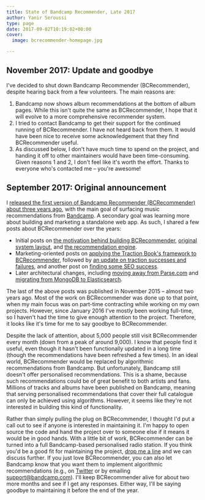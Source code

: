 ```yaml
---
title: State of Bandcamp Recommender, Late 2017
author: Yanir Seroussi
type: page
date: 2017-09-02T10:19:02+00:00
cover:
  image: bcrecommender-homepage.jpg

---
```

## November 2017: Update and goodbye

I've decided to shut down Bandcamp Recommender (BCRecommender), despite hearing back from a few volunteers. The main reasons are:

  1. Bandcamp now shows album recommendations at the bottom of album pages. While this isn't quite the same as BCRecommender, I hope that it will evolve to a more comprehensive recommender system.
  2. I tried to contact Bandcamp to get their support for the continued running of BCRecommender. I have not heard back from them. It would have been nice to receive some acknowledgement that they find BCRecommender useful.
  3. As discussed below, I don't have much time to spend on the project, and handing it off to other maintainers would have been time-consuming. Given reasons 1 and 2, I don't feel like it's worth the effort. Thanks to everyone who's contacted me &ndash; you're awesome!

## September 2017: Original announcement

I [released the first version of Bandcamp Recommender (BCRecommender) about three years ago][1], with the main goal of surfacing music recommendations from [Bandcamp][2]. A secondary goal was learning more about building and marketing a standalone web app. As such, I shared a few posts about BCRecommender over the years:

  * Initial posts on [the motivation behind building BCRecommender][1], [original system layout][3], and [the recommendation engine][4].
  * Marketing-oriented posts on [applying the Traction Book's framework to BCRecommender][5], followed by [an update on traction successes and failures][6], and another post on [finding some SEO success][7].
  * Later architectural changes, including [moving away from Parse.com][8] and [migrating from MongoDB to Elasticsearch][9].

The last of the above posts was published in November 2015 &ndash; almost two years ago. Most of the work on BCRecommender was done up to that point, when my main focus was on part-time contracting while working on my own projects. However, since January 2016 I've mostly been working full-time, so I haven't had the time to give enough attention to the project. Therefore, it looks like it's time for me to say goodbye to BCRecommender.

Despite the lack of attention, about 5,000 people still visit BCRecommender every month (down from a peak of around 9,000). I know that people find it useful, even though it hasn't been functionally updated in a long time (though the recommendations have been refreshed a few times). In an ideal world, BCRecommender would be replaced by algorithmic recommendations from Bandcamp. But unfortunately, Bandcamp still doesn't offer personalised recommendations. This is a shame, because such recommendations could be of great benefit to both artists and fans. Millions of tracks and albums have been published on Bandcamp, meaning that serving personalised recommendations that cover their full catalogue can only be achieved using algorithms. However, it seems like they're not interested in building this kind of functionality.

Rather than simply pulling the plug on BCRecommender, I thought I'd put a call out to see if anyone is interested in maintaining it. I'm happy to open source the code and hand the project over to someone else if it means it would be in good hands. With a little bit of work, BCRecommender can be turned into a full Bandcamp-based personalised radio station. If you think you'd be a good fit for maintaining the project, [drop me a line][10] and we can discuss further. If you just love BCRecommender, you can also let Bandcamp know that you want them to implement algorithmic recommendations (e.g., on [Twitter][11] or by emailing support@bandcamp.com). I'll keep BCRecommender alive for about two more months and see if I get any responses. Either way, I'll be saying goodbye to maintaining it before the end of the year.

 [1]: https://yanirseroussi.com/2014/08/30/building-a-bandcamp-recommender-system-part-1-motivation/
 [2]: https://bandcamp.com/
 [3]: https://yanirseroussi.com/2014/09/07/building-a-recommender-system-on-a-shoestring-budget/
 [4]: https://yanirseroussi.com/2014/09/19/bandcamp-recommendation-and-discovery-algorithms/
 [5]: https://yanirseroussi.com/2014/09/24/applying-the-traction-books-bullseye-framework-to-bcrecommender/
 [6]: https://yanirseroussi.com/2014/11/05/bcrecommender-traction-update/
 [7]: https://yanirseroussi.com/2014/12/15/seo-mostly-about-showing-up/
 [8]: https://yanirseroussi.com/2015/07/31/goodbye-parse-com/
 [9]: https://yanirseroussi.com/2015/11/04/migrating-a-simple-web-application-from-mongodb-to-elasticsearch/
 [10]: https://yanirseroussi.com/about/
 [11]: https://twitter.com/bandcamp